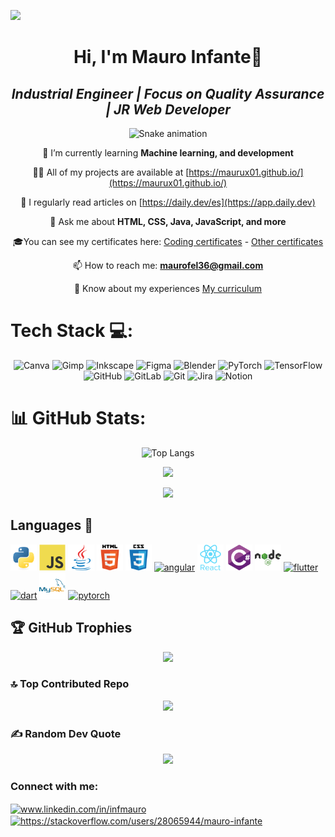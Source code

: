 <div align=right">

[![](https://visitcount.itsvg.in/api?id=Maurux01&icon=0&color=3)](https://visitcount.itsvg.in)

</div>


<div align="center">

<h1><strong>Hi, I'm Mauro Infante👋</strong></h1>
<h2><em>Industrial Engineer | Focus on Quality Assurance | JR Web Developer</em></h2>



<p align="center">
  <img src="https://profile-readme-generator.com/assets/snake.svg" alt="Snake animation" />
</p>





🌱 I’m currently learning **Machine learning, and development**

👨‍💻 All of my projects are available at [https://maurux01.github.io/](https://maurux01.github.io/)  

📝 I regularly read articles on [https://daily.dev/es](https://app.daily.dev)  

💬 Ask me about **HTML, CSS, Java, JavaScript, and more**  

🎓You can see my certificates here: [Coding certificates](https://drive.google.com/drive/folders/1Sq5hnD3T1hJmHeicdiXK0TyH4OPDFrV3) -  [Other certificates](https://drive.google.com/drive/folders/1yW6YV73z90q1kUUwXLvQkCM7AZ8X2lTO)

📫 How to reach me: **maurofel36@gmail.com**

📄 Know about my experiences [My curriculum](https://drive.google.com/file/d/1dUKl8Rr-nrBQQGTeQ4FCkBkCtt1WxAfg/view)

</div>


#  Tech Stack 💻:
<div align="center">

![Canva](https://img.shields.io/badge/Canva-%2300C4CC.svg?style=plastic&logo=Canva&logoColor=white)
![Gimp](https://img.shields.io/badge/Gimp-657D8B?style=plastic&logo=gimp&logoColor=FFFFFF)
![Inkscape](https://img.shields.io/badge/Inkscape-e0e0e0?style=plastic&logo=inkscape&logoColor=080A13)
![Figma](https://img.shields.io/badge/figma-%23F24E1E.svg?style=plastic&logo=figma&logoColor=white)
![Blender](https://img.shields.io/badge/blender-%23F5792A.svg?style=plastic&logo=blender&logoColor=white)
![PyTorch](https://img.shields.io/badge/PyTorch-%23EE4C2C.svg?style=plastic&logo=PyTorch&logoColor=white)
![TensorFlow](https://img.shields.io/badge/TensorFlow-%23FF6F00.svg?style=plastic&logo=TensorFlow&logoColor=white)
![GitHub](https://img.shields.io/badge/github-%23121011.svg?style=plastic&logo=github&logoColor=white)
![GitLab](https://img.shields.io/badge/gitlab-%23181717.svg?style=plastic&logo=gitlab&logoColor=white)
![Git](https://img.shields.io/badge/git-%23F05033.svg?style=plastic&logo=git&logoColor=white)
![Jira](https://img.shields.io/badge/jira-%230A0FFF.svg?style=plastic&logo=jira&logoColor=white)
![Notion](https://img.shields.io/badge/Notion-%23000000.svg?style=plastic&logo=notion&logoColor=white)

</div>


# 📊 GitHub Stats:

<p align="center">
  <img src="https://github-readme-stats.vercel.app/api/top-langs/?username=Maurux01&theme=gotham&hide_border=false&include_all_commits=false&count_private=false&layout=compact" alt="Top Langs" />
</p>



<div align="center">

![](https://github-readme-stats.vercel.app/api?username=Maurux01&theme=gotham&hide_border=false&include_all_commits=false&count_private=false)<br/>

![](https://github-readme-streak-stats.herokuapp.com/?user=Maurux01&theme=gotham&hide_border=false)<br/>

</div>

## Languages 🚀
<p><a target="_blank" href="https://raw.githubusercontent.com/devicons/devicon/master/icons/python/python-original.svg" style="display: inline-block;"><img src="https://raw.githubusercontent.com/devicons/devicon/master/icons/python/python-original.svg" alt="python" width="42" height="42" /></a>
<a target="_blank" href="https://raw.githubusercontent.com/devicons/devicon/master/icons/javascript/javascript-original.svg" style="display: inline-block;"><img src="https://raw.githubusercontent.com/devicons/devicon/master/icons/javascript/javascript-original.svg" alt="javascript" width="42" height="42" /></a>
<a target="_blank" href="https://raw.githubusercontent.com/devicons/devicon/master/icons/java/java-original.svg" style="display: inline-block;"><img src="https://raw.githubusercontent.com/devicons/devicon/master/icons/java/java-original.svg" alt="java" width="42" height="42" /></a>
<a target="_blank" href="https://raw.githubusercontent.com/devicons/devicon/master/icons/html5/html5-original-wordmark.svg" style="display: inline-block;"><img src="https://raw.githubusercontent.com/devicons/devicon/master/icons/html5/html5-original-wordmark.svg" alt="html5" width="42" height="42" /></a>
<a target="_blank" href="https://raw.githubusercontent.com/devicons/devicon/master/icons/css3/css3-original-wordmark.svg" style="display: inline-block;"><img src="https://raw.githubusercontent.com/devicons/devicon/master/icons/css3/css3-original-wordmark.svg" alt="css3" width="42" height="42" /></a>
<a target="_blank" href="https://angular.io/assets/images/logos/angular/angular.svg" style="display: inline-block;"><img src="https://angular.io/assets/images/logos/angular/angular.svg" alt="angular" width="42" height="42" /></a>
<a target="_blank" href="https://raw.githubusercontent.com/devicons/devicon/master/icons/react/react-original-wordmark.svg" style="display: inline-block;"><img src="https://raw.githubusercontent.com/devicons/devicon/master/icons/react/react-original-wordmark.svg" alt="react" width="42" height="42" /></a>
<a target="_blank" href="https://raw.githubusercontent.com/devicons/devicon/master/icons/csharp/csharp-original.svg" style="display: inline-block;"><img src="https://raw.githubusercontent.com/devicons/devicon/master/icons/csharp/csharp-original.svg" alt="csharp" width="42" height="42" /></a>
<a target="_blank" href="https://raw.githubusercontent.com/devicons/devicon/master/icons/nodejs/nodejs-original-wordmark.svg" style="display: inline-block;"><img src="https://raw.githubusercontent.com/devicons/devicon/master/icons/nodejs/nodejs-original-wordmark.svg" alt="nodejs" width="42" height="42" /></a>
<a target="_blank" href="https://www.vectorlogo.zone/logos/flutterio/flutterio-icon.svg" style="display: inline-block;"><img src="https://www.vectorlogo.zone/logos/flutterio/flutterio-icon.svg" alt="flutter" width="42" height="42" /></a>
<a target="_blank" href="https://www.vectorlogo.zone/logos/dartlang/dartlang-icon.svg" style="display: inline-block;"><img src="https://www.vectorlogo.zone/logos/dartlang/dartlang-icon.svg" alt="dart" width="42" height="42" /></a>
<a target="_blank" href="https://raw.githubusercontent.com/devicons/devicon/master/icons/mysql/mysql-original-wordmark.svg" style="display: inline-block;"><img src="https://raw.githubusercontent.com/devicons/devicon/master/icons/mysql/mysql-original-wordmark.svg" alt="mysql" width="42" height="42" /></a>
<a target="_blank" href="https://www.vectorlogo.zone/logos/pytorch/pytorch-icon.svg" style="display: inline-block;"><img src="https://www.vectorlogo.zone/logos/pytorch/pytorch-icon.svg" alt="pytorch" width="42" height="42" /></a></p>





## 🏆 GitHub Trophies
<div align="center">

![](https://github-profile-trophy.vercel.app/?username=Maurux01&theme=monokai&no-frame=false&no-bg=true&margin-w=4)

</div>


### 🔝 Top Contributed Repo

<div align="center">

![](https://github-contributor-stats.vercel.app/api?username=Maurux01&limit=5&theme=blue-green&combine_all_yearly_contributions=true)

</div>


### ✍️ Random Dev Quote
<div align="center">

![](https://quotes-github-readme.vercel.app/api?type=horizontal&theme=tokyonight)

</div>


<h3 align="left">Connect with me:</h3>
<p align="left">
<a href="https://linkedin.com/in/www.linkedin.com/in/infmauro" target="blank"><img align="center" src="https://raw.githubusercontent.com/rahuldkjain/github-profile-readme-generator/master/src/images/icons/Social/linked-in-alt.svg" alt="www.linkedin.com/in/infmauro" height="30" width="40" /></a>
<a href="https://stackoverflow.com/users/https://stackoverflow.com/users/28065944/mauro-infante" target="blank"><img align="center" src="https://raw.githubusercontent.com/rahuldkjain/github-profile-readme-generator/master/src/images/icons/Social/stack-overflow.svg" alt="https://stackoverflow.com/users/28065944/mauro-infante" height="30" width="40" /></a>
</p>


<!-- Proudly created with GPRM ( https://gprm.itsvg.in ) -->
